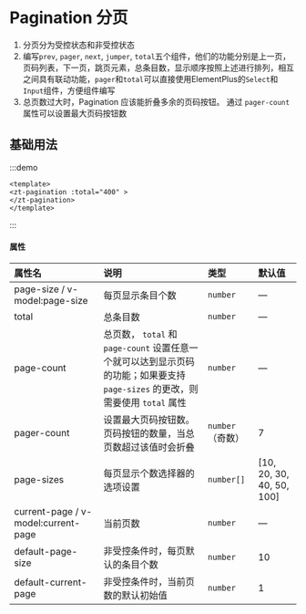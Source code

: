 # Pagination 分页

1. 分页分为受控状态和非受控状态
2. 编写`prev`, `pager`, `next`, `jumper`, `total`五个组件，他们的功能分别是上一页，页码列表，下一页，跳页元素，总条目数，显示顺序按照上述进行排列，相互之间具有联动功能，`pager`和`total`可以直接使用ElementPlus的`Select`和`Input`组件，方便组件编写
3. 总页数过大时，Pagination 应该能折叠多余的页码按钮。 通过 `pager-count` 属性可以设置最大页码按钮数

## 基础用法


:::demo

```vue
<template>
<zt-pagination :total="400" >
</zt-pagination>
</template>

```
:::
#### 属性

| 属性名                              | 说明                                                         | 类型             | 默认值                    |
| :---------------------------------- | :----------------------------------------------------------- | :--------------- | :------------------------ |
| page-size / v-model:page-size       | 每页显示条目个数                                             | `number`         | —                         |
| total                               | 总条目数                                                     | `number`         | —                         |
| page-count                          | 总页数， `total` 和 `page-count` 设置任意一个就可以达到显示页码的功能；如果要支持 `page-sizes` 的更改，则需要使用 `total` 属性 | `number`         | —                         |
| pager-count                         | 设置最大页码按钮数。 页码按钮的数量，当总页数超过该值时会折叠 | `number`（奇数） | 7                         |
| page-sizes                          | 每页显示个数选择器的选项设置                                 | `number[]`       | [10, 20, 30, 40, 50, 100] |
| current-page / v-model:current-page | 当前页数                                                     | `number`         | —                         |
| default-page-size                   | 非受控条件时，每页默认的条目个数                             | `number`         | 10                        |
| default-current-page                | 非受控条件时，当前页数的默认初始值                           | `number`         | 1                         |
